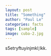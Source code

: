 ```yaml
---
layout: post
title: "Something"
author: "Paul Le"
categories: facts
tags: [sample]
image: cuba-2.jpg
---
```



s5etryftuyinjmkl;lkk. 